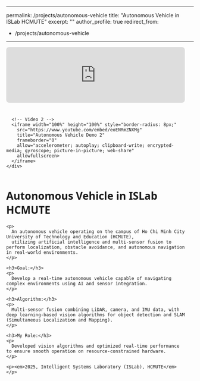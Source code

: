 <!-- ---
permalink: /projects/
title: "Autonomous Vehicle in ISLab HCMUTE"
author_profile: true
--- -->

---
permalink: /projects/autonomous-vehicle
title: "Autonomous Vehicle in ISLab HCMUTE"
excerpt: ""
author_profile: true
redirect_from: 
  - /projects/autonomous-vehicle
---

<link rel="stylesheet" href="{{ '/assets/css/main.css' | relative_url }}" />
<!-- <link rel="stylesheet" href="/assets/css/main.css" /> -->
<link rel="stylesheet" href="{{ '/assets/css/academicons.css' | relative_url }}" />
<script src="{{ '/assets/js/main.min.js' | relative_url }}"></script>

<link rel="icon" href="/images/avatar.png" />

<div class="project-container" style="display: flex; gap: 20px; align-items: flex-start; flex-wrap: wrap;">

  <!-- Cột trái: 2 video xếp dọc, có khoảng cách -->
  <div class="project-media" style="flex: 1; min-width: 300px; max-width: 480px;">
    <div style="display: flex; flex-direction: column; gap: 24px;">
      <!-- Video 1 -->
      <iframe width="100%" height="100%" style="border-radius: 8px;"
        src="https://www.youtube.com/embed/LpsxEhBA7x4"
        title="Autonomous Vehicle Demo 1"
        frameborder="0"
        allow="accelerometer; autoplay; clipboard-write; encrypted-media; gyroscope; picture-in-picture; web-share"
        allowfullscreen>
      </iframe>

      <!-- Video 2 -->
      <iframe width="100%" height="100%" style="border-radius: 8px;"
        src="https://www.youtube.com/embed/eoENRmZNXMg"
        title="Autonomous Vehicle Demo 2"
        frameborder="0"
        allow="accelerometer; autoplay; clipboard-write; encrypted-media; gyroscope; picture-in-picture; web-share"
        allowfullscreen>
      </iframe>
    </div>
  </div>

  <!-- Cột phải: mô tả -->
  <div class="project-description" style="flex: 2; font-family: 'Segoe UI', Tahoma, Geneva, Verdana, sans-serif;">
    <h1>Autonomous Vehicle in ISLab HCMUTE</h1>

    <p>
      An autonomous vehicle operating on the campus of Ho Chi Minh City University of Technology and Education (HCMUTE), 
      utilizing artificial intelligence and multi-sensor fusion to perform localization, obstacle avoidance, and autonomous navigation in real-world environments.
    </p>

    <h3>Goal:</h3>
    <p>
      Develop a real-time autonomous vehicle capable of navigating complex environments using AI and sensor integration.
    </p>

    <h3>Algorithm:</h3>
    <p>
      Multi-sensor fusion combining LiDAR, camera, and IMU data, with deep learning-based vision algorithms for object detection and SLAM (Simultaneous Localization and Mapping).
    </p>

    <h3>My Role:</h3>
    <p>
      Developed vision algorithms and optimized real-time performance to ensure smooth operation on resource-constrained hardware.
    </p>

    <p><em>2025, Intelligent Systems Laboratory (ISLab), HCMUTE</em></p>
  </div>

</div>
